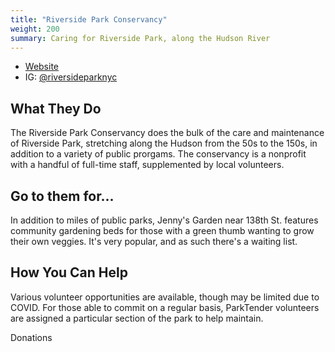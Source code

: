 ```yaml
---
title: "Riverside Park Conservancy"
weight: 200
summary: Caring for Riverside Park, along the Hudson River
---
```


* [Website](https://riversideparknyc.org/)
* IG: [@riversideparknyc](https://www.instagram.com/riversideparknyc)

## What They Do

The Riverside Park Conservancy does the bulk of the care and maintenance of Riverside Park, stretching along the Hudson from the 50s to the 150s,
in addition to a variety of public prorgams.
The conservancy is a nonprofit with a handful of full-time staff, supplemented by local volunteers.



## Go to them for...

In addition to miles of public parks, Jenny's Garden near 138th St. features community gardening beds for those with a green thumb wanting to grow
their own veggies. It's very popular, and as such there's a waiting list.

## How You Can Help

Various volunteer opportunities are available, though may be limited due to COVID. For those able to commit on a regular
basis, ParkTender volunteers are assigned a particular section of the park to help maintain.

Donations